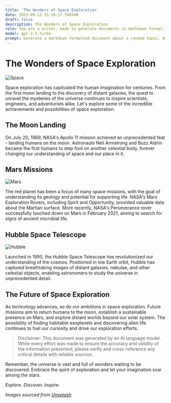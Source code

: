 ```yaml
---
title: 'The Wonders of Space Exploration'
date: 2023-09-12 15:16:17.766548
draft: false
description: The Wonders of Space Exploration
role: You are a writer, made to generate documents in markdown format. It is very important that all of the documents you generate are in valid markdown format.
model: gpt-3.5-turbo
prompt: Generate a markdown formatted document about a random topic. At the bottom, include a disclaimer explaining that the document was generated by you. The first line of the document should be the title. Make sure that the entire document is in proper markdown format, using a mix of various tags to make the document visually appealing.
---
```


# The Wonders of Space Exploration

![Space](https://images.unsplash.com/photo-1555685811-6ab3e6c4cbaa?ixid=MnwxMjA3fDB8MHxzZWFyY2h8Mnx8c3BhY2V8ZW58MHx8MHx8&ixlib=rb-1.2.1&w=1000&q=80)

Space exploration has captivated the human imagination for centuries. From the first moon landing to the discovery of distant galaxies, the quest to unravel the mysteries of the universe continues to inspire scientists, engineers, and adventurists alike. Let's explore some of the incredible achievements and possibilities of space exploration.

## The Moon Landing

On July 20, 1969, NASA's Apollo 11 mission achieved an unprecedented feat - landing humans on the moon. Astronauts Neil Armstrong and Buzz Aldrin became the first humans to step foot on another celestial body, forever changing our understanding of space and our place in it.

## Mars Missions

![Mars](https://images.unsplash.com/photo-1568015281310-d1088d6071f5?ixid=MnwxMjA3fDB8MHxzZWFyY2h8Mnx8bWFycyUyMG1pc3Npb258ZW58MHx8MHx8&ixlib=rb-1.2.1&w=1000&q=80)

The red planet has been a focus of many space missions, with the goal of understanding its geology and potential for supporting life. NASA's Mars Exploration Rovers, including Spirit and Opportunity, provided valuable data about the Martian surface. More recently, NASA's Perseverance rover successfully touched down on Mars in February 2021, aiming to search for signs of ancient microbial life.

## Hubble Space Telescope

![Hubble](https://images.unsplash.com/photo-1608365681203-eaaf974959d0?ixid=MnwxMjA3fDB8MHxzZWFyY2h8Mnx8aHViYmxlJTIwc3BhY2UlMjB0ZWxlc3RlfGVufDB8fDB8fA%3D%3D&ixlib=rb-1.2.1&w=1000&q=80)

Launched in 1990, the Hubble Space Telescope has revolutionized our understanding of the cosmos. Positioned in low Earth orbit, Hubble has captured breathtaking images of distant galaxies, nebulae, and other celestial objects, enabling astronomers to study the universe in unprecedented detail.

## The Future of Space Exploration

As technology advances, so do our ambitions in space exploration. Future missions aim to return humans to the moon, establish a sustainable presence on Mars, and explore distant worlds beyond our solar system. The possibility of finding habitable exoplanets and discovering alien life continues to fuel our curiosity and drive our exploration efforts.

> Disclaimer: This document was generated by an AI language model. While every effort was made to ensure the accuracy and validity of the information presented, please verify and cross-reference any critical details with reliable sources.

Remember, the universe is vast and full of wonders waiting to be discovered. Embrace the spirit of exploration and let your imagination soar among the stars.

*Explore. Discover. Inspire.*

*Images sourced from [Unsplash](https://unsplash.com/)*